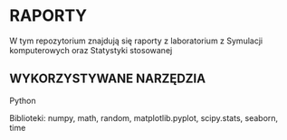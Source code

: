 # RAPORTY 
W tym repozytorium znajdują się raporty z laboratorium z Symulacji komputerowych oraz Statystyki stosowanej

## WYKORZYSTYWANE NARZĘDZIA
Python

Biblioteki: numpy, math, random, matplotlib.pyplot, scipy.stats, seaborn, time
